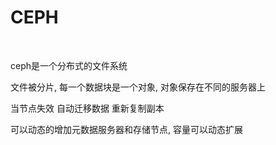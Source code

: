 # CEPH

<br/>

ceph是一个分布式的文件系统

文件被分片, 每一个数据块是一个对象, 对象保存在不同的服务器上

当节点失效 自动迁移数据 重新复制副本

可以动态的增加元数据服务器和存储节点, 容量可以动态扩展

